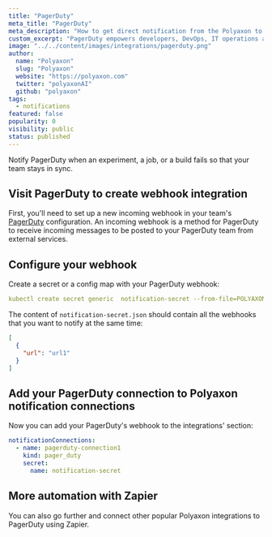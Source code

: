 ```yaml
---
title: "PagerDuty"
meta_title: "PagerDuty"
meta_description: "How to get direct notification from the Polyaxon to your PagerDuty channels. Notify PagerDuty when an experiment, job, build is finished so that your team stays in sync."
custom_excerpt: "PagerDuty empowers developers, DevOps, IT operations and business leaders to prevent and resolve business-impacting incidents for exceptional customer experience."
image: "../../content/images/integrations/pagerduty.png"
author:
  name: "Polyaxon"
  slug: "Polyaxon"
  website: "https://polyaxon.com"
  twitter: "polyaxonAI"
  github: "polyaxon"
tags: 
  - notifications
featured: false
popularity: 0
visibility: public
status: published
---
```


Notify PagerDuty when an experiment, a job, or a build fails so that your team stays in sync.

## Visit PagerDuty to create webhook integration

First, you'll need to set up a new incoming webhook in your team's [PagerDuty](https://support.pagerduty.com/docs/webhooks) configuration. 
An incoming webhook is a method for PagerDuty to receive incoming messages to be posted to your PagerDuty team from external services.

## Configure your webhook

Create a secret or a config map with your PagerDuty webhook:

```yaml
kubectl create secret generic  notification-secret --from-file=POLYAXON_INTEGRATIONS_WEBHOOKS_PAGE_DUTY=notification-secret.json -n polyaxon
```

The content of `notification-secret.json` should contain all the webhooks that you want to notify at the same time:

```json
[
  {
    "url": "url1"
  }
]
```

## Add your PagerDuty connection to Polyaxon notification connections

Now you can add your PagerDuty's webhook to the integrations' section:

```yaml
notificationConnections:
  - name: pagerduty-connection1
    kind: pager_duty
    secret:
      name: notification-secret
```

## More automation with Zapier

You can also go further and connect other popular Polyaxon integrations to PagerDuty using Zapier.
